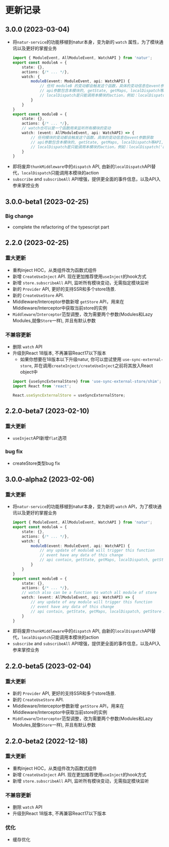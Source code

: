 # 更新记录


## 3.0.0 (2023-03-04)

- 将`natur-service`的功能移植到natur本身，变为新的 `watch` 属性，为了模块通讯以及更好的掌握业务
    ```ts
    import { ModuleEvent, AllModuleEvent, WatchAPI } from 'natur';
    export const moduleA = {
        state: {},
        actions: {/* ... */},
        watch: {
            moduleB(event: ModuleEvent, api: WatchAPI) {
                // 任何 moduleB 的变动都会触发这个函数，具体的变动信息在event参数获取
                // api参数包含本模块的, getState, getMaps, localDispatch等API, 以及获取全局store的getStoreAPI.
                // localDispatch是只能调用本模块的action，例如：localDispatch('actionNameA', ...actionAArgs);
            }
        }
    }
    export const moduleB = {
        state: {},
        actions: {/* ... */},
        // watch也可以是一个函数用来监听所有模块的变动
        watch: (event: AllModuleEvent, api: WatchAPI) => { 
            // 任何模块的变动都会触发这个函数，具体的变动信息在event参数获取
            // api参数包含本模块的, getState, getMaps, localDispatch等API, 以及获取全局store的getStoreAPI.
            // localDispatch是只能调用本模块的action，例如：localDispatch('actionNameA', ...actionAArgs);
        }
    }
    ```
- 即将废弃`thunkMiddleware`中的`dispatch` API, 由新的`localDispatch`API替代，`localDispatch`只能调用本模块的action
- `subscribe` and `subscribeAll` API增强，提供更全面的事件信息，以及API入参来掌控业务



## 3.0.0-beta1 (2023-02-25)

### Big change

- complete the refactoring of the typescript part

## 2.2.0 (2023-02-25)

### 重大更新

- 重构inject HOC，从类组件改为函数式组件
- 新增 `CreateUseInject` API. 现在更加推荐使用`useInject`的hook方式
- 新增 `store.subscribeAll` API, 监听所有模块变动，无需指定模块监听
- 新的 `Provider` API, 更好的支持SSR和多个store场景.
- 新的 `CreateUseStore` API.
- Middleware/Interceptor参数新增 `getStore` API，用来在Middleware/Interceptor中获取当前store的实例
- `Middleware`/`Interceptor`范型调整，改为需要两个参数(Modules和Lazy Modules,就像`Store`一样), 并且有默认参数


### 不兼容更新

- 删除 `watch` API
- 升级到React 18版本, 不再兼容React17以下版本
    - 如果你想要在18版本以下升级natur, 你可以尝试使用 `use-sync-external-store`, 并在调用`createInject/createUseInject`之前将其放入React object中
    ```ts
    import {useSyncExternalStore} from 'use-sync-external-store/shim';
    import React from 'react';
    
    React.useSyncExternalStore = useSyncExternalStore;
    ```



## 2.2.0-beta7 (2023-02-10)

### 重大更新

- `useInject`API新增`flat`选项

### bug fix

- createStore类型bug fix


## 3.0.0-alpha2 (2023-02-06)

### 重大更新

- 将`natur-service`的功能移植到natur本身，变为新的 `watch` API，为了模块通讯以及更好的掌握业务
    ```ts
    import { ModuleEvent, AllModuleEvent, WatchAPI } from 'natur';
    export const moduleA = {
        state: {},
        actions: {/* ... */},
        watch: {
            moduleB(event: ModuleEvent, api: WatchAPI) {
                // any update of moduleB will trigger this function
                // event have any data of this change
                // api contain, getState, getMaps, localDispatch, getStore API etc.
            }
        }
    }
    export const moduleB = {
        state: {},
        actions: {/* ... */},
        // watch also can be a function to watch all module of store
        watch: (event: AllModuleEvent, api: WatchAPI) => { 
            // any update of any module will trigger this function
            // event have any data of this change
            // api contain, getState, getMaps, localDispatch, getStore API etc.
        }
    }
    ```
- 即将废弃`thunkMiddleware`中的`dispatch` API, 由新的`localDispatch`API替代，`localDispatch`只能调用本模块的action
- `subscribe` and `subscribeAll` API增强，提供更全面的事件信息，以及API入参来掌控业务

## 2.2.0-beta5 (2023-02-04)

### 重大更新

- 新的 `Provider` API, 更好的支持SSR和多个store场景.
- 新的 `CreateUseStore` API.
- Middleware/Interceptor参数新增 `getStore` API，用来在Middleware/Interceptor中获取当前store的实例
- `Middleware`/`Interceptor`范型调整，改为需要两个参数(Modules和Lazy Modules,就像`Store`一样), 并且有默认参数


## 2.2.0-beta2 (2022-12-18)

### 重大更新

- 重构inject HOC，从类组件改为函数式组件
- 新增 `CreateUseInject` API. 现在更加推荐使用`useInject`的hook方式
- 新增 `store.subscribeAll` API, 监听所有模块变动，无需指定模块监听

### 不兼容更新

- 删除 `watch` API
- 升级到React 18版本, 不再兼容React17以下版本

### 优化

- 缓存优化